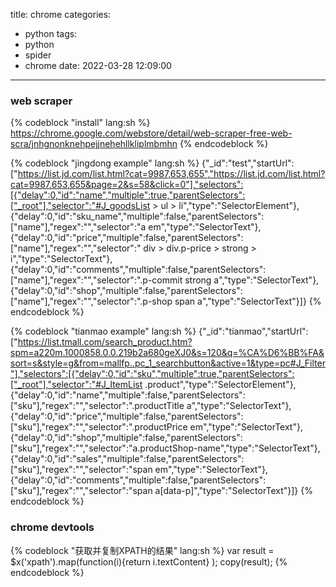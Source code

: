 title: chrome
categories:
  - python
tags:
  - python
  - spider
  - chrome
date: 2022-03-28 12:09:00
---

### web scraper
{% codeblock "install" lang:sh %}
https://chrome.google.com/webstore/detail/web-scraper-free-web-scra/jnhgnonknehpejjnehehllkliplmbmhn
{% endcodeblock %}


{% codeblock "jingdong example" lang:sh %}
{"_id":"test","startUrl":["https://list.jd.com/list.html?cat=9987,653,655","https://list.jd.com/list.html?cat=9987,653,655&page=2&s=58&click=0"],"selectors":[{"delay":0,"id":"name","multiple":true,"parentSelectors":["_root"],"selector":"#J_goodsList > ul > li","type":"SelectorElement"},{"delay":0,"id":"sku_name","multiple":false,"parentSelectors":["name"],"regex":"","selector":"a em","type":"SelectorText"},{"delay":0,"id":"price","multiple":false,"parentSelectors":["name"],"regex":"","selector":" div > div.p-price > strong > i","type":"SelectorText"},{"delay":0,"id":"comments","multiple":false,"parentSelectors":["name"],"regex":"","selector":".p-commit strong a","type":"SelectorText"},{"delay":0,"id":"shop","multiple":false,"parentSelectors":["name"],"regex":"","selector":".p-shop span a","type":"SelectorText"}]}
{% endcodeblock %}

{% codeblock "tianmao example" lang:sh %}
{"_id":"tianmao","startUrl":["https://list.tmall.com/search_product.htm?spm=a220m.1000858.0.0.219b2a680geXJ0&s=120&q=%CA%D6%BB%FA&sort=s&style=g&from=mallfp..pc_1_searchbutton&active=1&type=pc#J_Filter"],"selectors":[{"delay":0,"id":"sku","multiple":true,"parentSelectors":["_root"],"selector":"#J_ItemList .product","type":"SelectorElement"},{"delay":0,"id":"name","multiple":false,"parentSelectors":["sku"],"regex":"","selector":".productTitle a","type":"SelectorText"},{"delay":0,"id":"price","multiple":false,"parentSelectors":["sku"],"regex":"","selector":".productPrice em","type":"SelectorText"},{"delay":0,"id":"shop","multiple":false,"parentSelectors":["sku"],"regex":"","selector":"a.productShop-name","type":"SelectorText"},{"delay":0,"id":"sales","multiple":false,"parentSelectors":["sku"],"regex":"","selector":"span em","type":"SelectorText"},{"delay":0,"id":"comments","multiple":false,"parentSelectors":["sku"],"regex":"","selector":"span a[data-p]","type":"SelectorText"}]}
{% endcodeblock %}

### chrome devtools

{% codeblock "获取并复制XPATH的结果" lang:sh %}
var result = $x('xpath').map(function(i){return i.textContent} ); copy(result);
{% endcodeblock %}
